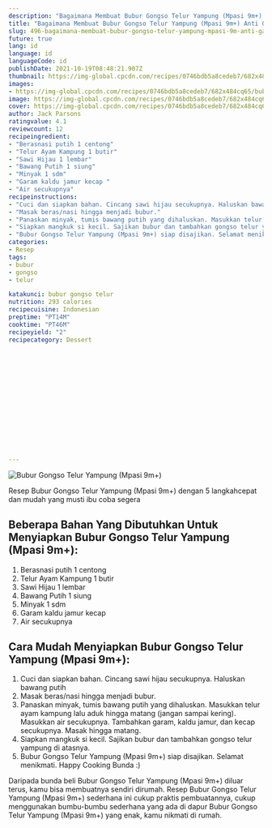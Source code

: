 ```yaml
---
description: "Bagaimana Membuat Bubur Gongso Telur Yampung (Mpasi 9m+) Anti Gagal"
title: "Bagaimana Membuat Bubur Gongso Telur Yampung (Mpasi 9m+) Anti Gagal"
slug: 496-bagaimana-membuat-bubur-gongso-telur-yampung-mpasi-9m-anti-gagal
future: true
lang: id
language: id
languageCode: id
publishDate: 2021-10-19T08:48:21.907Z 
thumbnail: https://img-global.cpcdn.com/recipes/0746bdb5a8cedeb7/682x484cq65/bubur-gongso-telur-yampung-mpasi-9m-foto-resep-utama.png
images:
- https://img-global.cpcdn.com/recipes/0746bdb5a8cedeb7/682x484cq65/bubur-gongso-telur-yampung-mpasi-9m-foto-resep-utama.png
image: https://img-global.cpcdn.com/recipes/0746bdb5a8cedeb7/682x484cq65/bubur-gongso-telur-yampung-mpasi-9m-foto-resep-utama.png
cover: https://img-global.cpcdn.com/recipes/0746bdb5a8cedeb7/682x484cq65/bubur-gongso-telur-yampung-mpasi-9m-foto-resep-utama.png
author: Jack Parsons
ratingvalue: 4.1
reviewcount: 12
recipeingredient:
- "Berasnasi putih 1 centong"
- "Telur Ayam Kampung 1 butir"
- "Sawi Hijau 1 lembar"
- "Bawang Putih 1 siung"
- "Minyak 1 sdm"
- "Garam kaldu jamur kecap "
- "Air secukupnya"
recipeinstructions:
- "Cuci dan siapkan bahan. Cincang sawi hijau secukupnya. Haluskan bawang putih"
- "Masak beras/nasi hingga menjadi bubur."
- "Panaskan minyak, tumis bawang putih yang dihaluskan. Masukkan telur ayam kampung lalu aduk hingga matang (jangan sampai kering). Masukkan air secukupnya. Tambahkan garam, kaldu jamur, dan kecap secukupnya. Masak hingga matang."
- "Siapkan mangkuk si kecil. Sajikan bubur dan tambahkan gongso telur yampung di atasnya."
- "Bubur Gongso Telur Yampung (Mpasi 9m+) siap disajikan. Selamat menikmati. Happy Cooking Bunda :)"
categories:
- Resep
tags:
- bubur
- gongso
- telur

katakunci: bubur gongso telur 
nutrition: 293 calories
recipecuisine: Indonesian
preptime: "PT14M"
cooktime: "PT46M"
recipeyield: "2"
recipecategory: Dessert


     
    
    
    
    
    
    
    
    
    
    
      
    
---
```



![Bubur Gongso Telur Yampung (Mpasi 9m+)](https://img-global.cpcdn.com/recipes/0746bdb5a8cedeb7/682x484cq65/bubur-gongso-telur-yampung-mpasi-9m-foto-resep-utama.png)

Resep Bubur Gongso Telur Yampung (Mpasi 9m+)    dengan 5 langkahcepat dan mudah yang musti ibu coba segera

<!--inarticleads1-->

## Beberapa Bahan Yang Dibutuhkan Untuk Menyiapkan Bubur Gongso Telur Yampung (Mpasi 9m+):

1. Berasnasi putih 1 centong
1. Telur Ayam Kampung 1 butir
1. Sawi Hijau 1 lembar
1. Bawang Putih 1 siung
1. Minyak 1 sdm
1. Garam kaldu jamur kecap 
1. Air secukupnya



<!--inarticleads2-->

## Cara Mudah Menyiapkan Bubur Gongso Telur Yampung (Mpasi 9m+):

1. Cuci dan siapkan bahan. Cincang sawi hijau secukupnya. Haluskan bawang putih
1. Masak beras/nasi hingga menjadi bubur.
1. Panaskan minyak, tumis bawang putih yang dihaluskan. Masukkan telur ayam kampung lalu aduk hingga matang (jangan sampai kering). Masukkan air secukupnya. Tambahkan garam, kaldu jamur, dan kecap secukupnya. Masak hingga matang.
1. Siapkan mangkuk si kecil. Sajikan bubur dan tambahkan gongso telur yampung di atasnya.
1. Bubur Gongso Telur Yampung (Mpasi 9m+) siap disajikan. Selamat menikmati. Happy Cooking Bunda :)




Daripada bunda beli  Bubur Gongso Telur Yampung (Mpasi 9m+)  diluar terus, kamu  bisa membuatnya sendiri dirumah. Resep  Bubur Gongso Telur Yampung (Mpasi 9m+)  sederhana ini cukup praktis pembuatannya, cukup menggunakan bumbu-bumbu sederhana yang ada di dapur  Bubur Gongso Telur Yampung (Mpasi 9m+)  yang enak, kamu nikmati di rumah.
